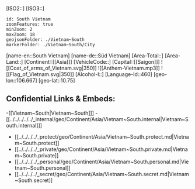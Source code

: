 ﻿---
location: [10.75,106.667]
type: Country
tags:
- geo/Country

SpocWebEntityId: 76701
isDeleted: false
confidential: public

---
[ISO2::]
[ISO3::]
```leaflet
id: South Vietnam
zoomFeatures: true 
minZoom: 2 
maxZoom: 18
geojsonFolder: ./Vietnam~South
markerFolder: ./Vietnam~South/City
```

[name-en::South Vietnam]
[name-de::Süd Vietnam]
[Area-Total::]
[Area-Land::]
[Continent::[[Asia]]]
[VehicleCode::]
[Capital::[[Saigon]]]
![[Coat_of_arms_of_Vietnam.svg|350]]
![[Anthem-Vietnam.mp3]]
![[Flag_of_Vietnam.svg|350]]
[Alcohol-l::]
[Language-Id::460]
[geo-lon::106.667]
[geo-lat::10.75]



## Confidential Links & Embeds: 
-[[Vietnam~South|Vietnam~South]]] 
-[[../../../../../_internal/geo/Continent/Asia/Vietnam~South.internal|Vietnam~South.internal]]] 
- [[../../../../_protect/geo/Continent/Asia/Vietnam~South.protect.md|Vietnam~South.protect]] 
- [[../../../../_private/geo/Continent/Asia/Vietnam~South.private.md|Vietnam~South.private]] 
- [[../../../../_personal/geo/Continent/Asia/Vietnam~South.personal.md|Vietnam~South.personal]] 
- [[../../../../_secret/geo/Continent/Asia/Vietnam~South.secret.md|Vietnam~South.secret]] 
